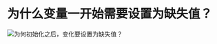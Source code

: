 # 为什么变量一开始需要设置为缺失值？

![为何初始化之后，变化要设置为缺失值？](http://storage-uqer.datayes.com/5a118aa7b23e3501149c69e9/04e51e1e-7430-11e8-bb70-0242ac140002)